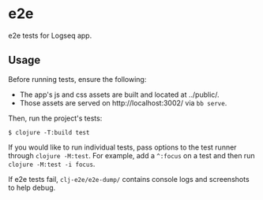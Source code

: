 # e2e

e2e tests for Logseq app.

## Usage

Before running tests, ensure the following:
* The app's js and css assets are built and located at ../public/.
* Those assets are served on http://localhost:3002/ via `bb serve`.

Then, run the project's tests:

    $ clojure -T:build test

If you would like to run individual tests, pass options to the test runner through `clojure -M:test`. For example, add a `^:focus` on a test and then run `clojure -M:test -i focus`.

If e2e tests fail, `clj-e2e/e2e-dump/` contains console logs and screenshots to help debug.
